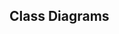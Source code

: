 <div id="title">

## Class Diagrams
</div>

<div id="body">

<include src="introduction/container-inParent-asPanel.md" boilerplate />
<include src="classes/container-inParent-asPanel.md" boilerplate />
<include src="associations/container-inParent-asPanel.md" boilerplate />
<include src="dependencies/container-inParent-asPanel.md" boilerplate />
<include src="associationsAsAttributes/container-inParent-asPanel.md" boilerplate />
<include src="enumerations/container-inParent-asPanel.md" boilerplate />
<include src="classLevelMembers/container-inParent-asPanel.md" boilerplate />
<include src="associationClasses/container-inParent-asPanel.md" boilerplate />
<include src="composition/container-inParent-asPanel.md" boilerplate />
<include src="aggregation/container-inParent-asPanel.md" boilerplate />
<include src="classInheritance/container-inParent-asPanel.md" boilerplate />
<include src="interfaces/container-inParent-asPanel.md" boilerplate />
<include src="abstractClasses/container-inParent-asPanel.md" boilerplate />

</div>